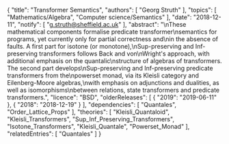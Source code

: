 {
    "title": "Transformer Semantics",
    "authors": [
        "Georg Struth"
    ],
    "topics": [
        "Mathematics/Algebra",
        "Computer science/Semantics"
    ],
    "date": "2018-12-11",
    "notify": [
        "g.struth@sheffield.ac.uk"
    ],
    "abstract": "\nThese mathematical components formalise predicate transformer\nsemantics for programs, yet currently only for partial correctness and\nin the absence of faults.  A first part for isotone (or monotone),\nSup-preserving and Inf-preserving transformers follows Back and von\nWright's approach, with additional emphasis on the quantalic\nstructure of algebras of transformers.  The second part develops\nSup-preserving and Inf-preserving predicate transformers from the\npowerset monad, via its Kleisli category and Eilenberg-Moore algebras,\nwith emphasis on adjunctions and dualities, as well as isomorphisms\nbetween relations, state transformers and predicate transformers.",
    "licence": "BSD",
    "olderReleases": [
        {
            "2019": "2019-06-11"
        },
        {
            "2018": "2018-12-19"
        }
    ],
    "dependencies": [
        "Quantales",
        "Order_Lattice_Props"
    ],
    "theories": [
        "Kleisli_Quantaloid",
        "Kleisli_Transformers",
        "Sup_Inf_Preserving_Transformers",
        "Isotone_Transformers",
        "Kleisli_Quantale",
        "Powerset_Monad"
    ],
    "relatedEntries": [
        "Quantales"
    ]
}